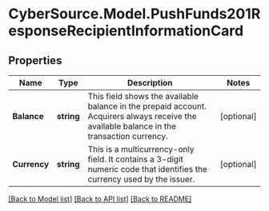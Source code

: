 # CyberSource.Model.PushFunds201ResponseRecipientInformationCard
## Properties

Name | Type | Description | Notes
------------ | ------------- | ------------- | -------------
**Balance** | **string** | This field shows the available balance in the prepaid account. Acquirers always receive the available balance in the transaction currency.  | [optional] 
**Currency** | **string** | This is a multicurrency-only field. It contains a 3-digit numeric code that identifies the currency used by the issuer.  | [optional] 

[[Back to Model list]](../README.md#documentation-for-models) [[Back to API list]](../README.md#documentation-for-api-endpoints) [[Back to README]](../README.md)

